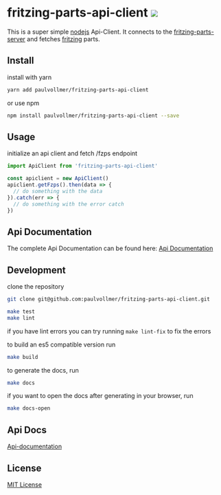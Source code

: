# fritzing-parts-api-client [![](https://paulvollmer.net/fritzing-parts-api-client/badge.svg)](https://paulvollmer.net/fritzing-parts-api-client/)

This is a super simple [nodejs](https://nodejs.org) Api-Client. It connects to the [fritzing-parts-server](fritzing.github.io/fritzing-parts) and fetches [fritzing](http://fritzing.org/home/) parts.  

## Install

install with yarn
```sh
yarn add paulvollmer/fritzing-parts-api-client
```

or use npm
```sh
npm install paulvollmer/fritzing-parts-api-client --save
```

## Usage
initialize an api client and fetch /fzps endpoint
```javascript
import ApiClient from 'fritzing-parts-api-client'

const apiclient = new ApiClient()
apiclient.getFzps().then(data => {
  // do something with the data
}).catch(err => {
  // do something with the error catch
})
```

## Api Documentation

The complete Api Documentation can be found here:
[Api Documentation](https://paulvollmer.net/fritzing-parts-api-client/class/src/index.js~ApiClient.html)

## Development

clone the repository
```sh
git clone git@github.com:paulvollmer/fritzing-parts-api-client.git
```

```sh
make test
make lint
```

if you have lint errors you can try running `make lint-fix` to fix the errors

to build an es5 compatible version run
```sh
make build
```

to generate the docs, run
```sh
make docs
```
if you want to open the docs after generating in your browser, run
```sh
make docs-open
```

## Api Docs

[Api-documentation](https://paulvollmer.net/fritzing-parts-api-client/class/src/index.js~ApiClient.html)

## License
[MIT License](LICENSE)
